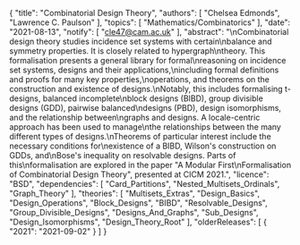{
    "title": "Combinatorial Design Theory",
    "authors": [
        "Chelsea Edmonds",
        "Lawrence C. Paulson"
    ],
    "topics": [
        "Mathematics/Combinatorics"
    ],
    "date": "2021-08-13",
    "notify": [
        "cle47@cam.ac.uk"
    ],
    "abstract": "\nCombinatorial design theory studies incidence set systems with certain\nbalance and symmetry properties. It is closely related to hypergraph\ntheory. This formalisation presents a general library for formal\nreasoning on incidence set systems, designs and their applications,\nincluding formal definitions and proofs for many key properties,\noperations, and theorems on the construction and existence of designs.\nNotably, this includes formalising t-designs, balanced incomplete\nblock designs (BIBD), group divisible designs (GDD), pairwise balanced\ndesigns (PBD), design isomorphisms, and the relationship between\ngraphs and designs. A locale-centric approach has been used to manage\nthe relationships between the many different types of designs.\nTheorems of particular interest include the necessary conditions for\nexistence of a BIBD, Wilson's construction on GDDs, and\nBose's inequality on resolvable designs. Parts of this\nformalisation are explored in the paper \"A Modular First\nFormalisation of Combinatorial Design Theory\", presented at CICM 2021.",
    "licence": "BSD",
    "dependencies": [
        "Card_Partitions",
        "Nested_Multisets_Ordinals",
        "Graph_Theory"
    ],
    "theories": [
        "Multisets_Extras",
        "Design_Basics",
        "Design_Operations",
        "Block_Designs",
        "BIBD",
        "Resolvable_Designs",
        "Group_Divisible_Designs",
        "Designs_And_Graphs",
        "Sub_Designs",
        "Design_Isomorphisms",
        "Design_Theory_Root"
    ],
    "olderReleases": [
        {
            "2021": "2021-09-02"
        }
    ]
}